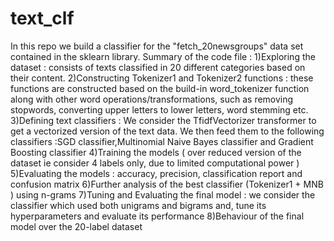 # text_clf

In this repo we build a classifier for the "fetch_20newsgroups" data set contained in the sklearn library.
Summary of the code file :
1)Exploring the dataset : consists of texts classified in 20 different categories based on their content.
2)Constructing Tokenizer1 and Tokenizer2 functions : these functions are constructed based on the build-in word_tokenizer function along with other word operations/transformations, such as removing stopwords, converting upper letters to lower letters, word stemming etc.
3)Defining text classifiers : We consider the TfidfVectorizer transformer to get a vectorized version of the text data. We then feed them to the following classifiers :SGD classifier,Multinomial Naive Bayes classifier and Gradient Boosting classifier
4)Training the models ( over reduced version of the dataset ie consider 4 labels only, due to limited computational power )
5)Evaluating the models : accuracy, precision, classification report and confusion matrix
6)Further analysis of the best classifier (Tokenizer1 + MNB ) using n-grams
7)Tuning and Evaluating the final model : we consider the classifier which used both unigrams and bigrams and, tune its hyperparameters and evaluate its performance
8)Behaviour of the final model over the 20-label dataset

